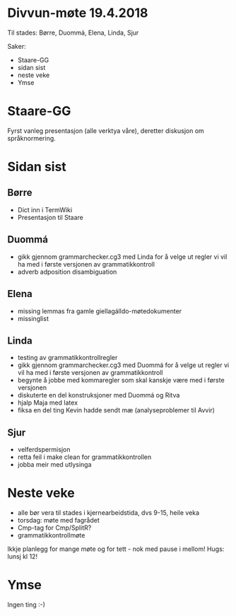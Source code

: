 # Divvun-møte 19.4.2018

Til stades: Børre, Duommá, Elena, Linda, Sjur

Saker:
* Staare-GG
* sidan sist
* neste veke
* Ymse

# Staare-GG

Fyrst vanleg presentasjon (alle verktya våre), deretter diskusjon om språknormering.

# Sidan sist

## Børre
* Dict inn i TermWiki
* Presentasjon til Staare

## Duommá
* gikk gjennom grammarchecker.cg3 med Linda for å velge ut regler vi vil ha med i første versjonen av grammatikkontroll
* adverb adposition disambiguation

## Elena
* missing lemmas fra gamle giellagálldo-møtedokumenter
* missinglist

## Linda
* testing av grammatikkontrollregler
* gikk gjennom grammarchecker.cg3 med Duommá for å velge ut regler vi vil ha med i første versjonen av grammatikkontroll
* begynte å jobbe med kommaregler som skal kanskje være med i første versjonen
* diskuterte en del konstruksjoner med Duommá og Ritva
* hjalp Maja med latex
* fiksa en del ting Kevin hadde sendt mæ (analyseproblemer til Avvir)

## Sjur
* velferdspermisjon
* retta feil i make clean for grammatikkontrollen
* jobba meir med utlysinga

# Neste veke

* alle bør vera til stades i kjernearbeidstida, dvs 9-15, heile veka
* torsdag: møte med fagrådet
* Cmp-tag for Cmp/SplitR?
* grammatikkontrollmøte

Ikkje planlegg for mange møte og for tett - nok med pause i mellom! Hugs: lunsj kl 12!

# Ymse

Ingen ting :-)
